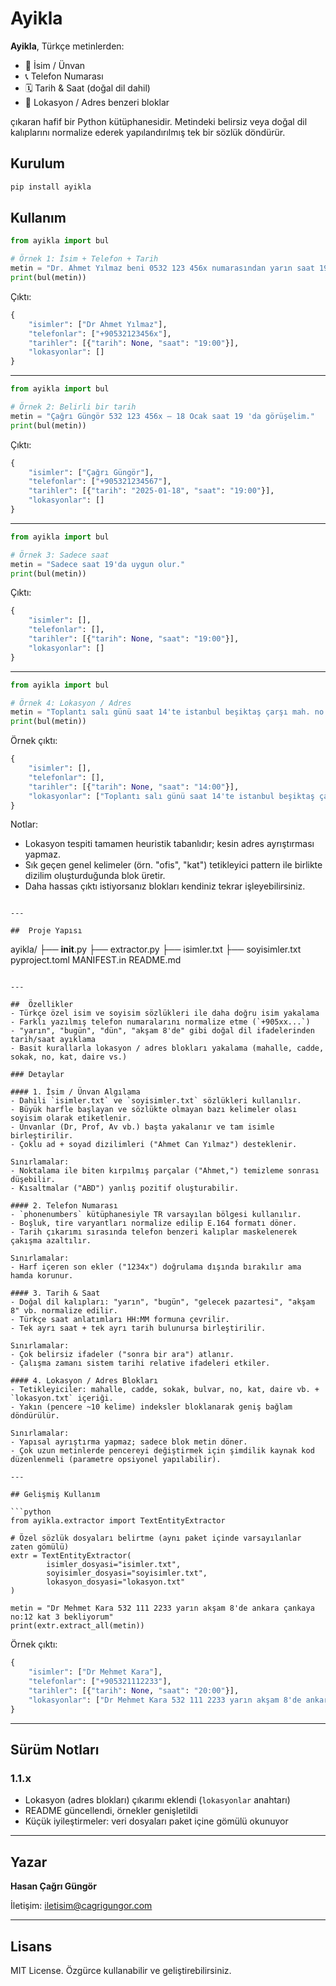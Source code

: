 # Ayikla

**Ayikla**, Türkçe metinlerden:

- 🧍 İsim / Ünvan
- 📞 Telefon Numarası
- 🗓️ Tarih & Saat (doğal dil dahil)
- 📍 Lokasyon / Adres benzeri bloklar

çıkaran hafif bir Python kütüphanesidir. Metindeki belirsiz veya doğal dil kalıplarını normalize ederek yapılandırılmış tek bir sözlük döndürür.

##  Kurulum

```bash
pip install ayikla
```

##  Kullanım

```python
from ayikla import bul

# Örnek 1: İsim + Telefon + Tarih
metin = "Dr. Ahmet Yılmaz beni 0532 123 456x numarasından yarın saat 19'da ara."
print(bul(metin))
```

Çıktı:
```python
{
    "isimler": ["Dr Ahmet Yılmaz"],
    "telefonlar": ["+90532123456x"],
    "tarihler": [{"tarih": None, "saat": "19:00"}],
    "lokasyonlar": []
}
```

---

```python
from ayikla import bul

# Örnek 2: Belirli bir tarih
metin = "Çağrı Güngör 532 123 456x – 18 Ocak saat 19 'da görüşelim."
print(bul(metin))
```

Çıktı:
```python
{
    "isimler": ["Çağrı Güngör"],
    "telefonlar": ["+905321234567"],
    "tarihler": [{"tarih": "2025-01-18", "saat": "19:00"}],
    "lokasyonlar": []
}
```

---

```python
from ayikla import bul

# Örnek 3: Sadece saat
metin = "Sadece saat 19'da uygun olur."
print(bul(metin))
```

Çıktı:
```python
{
    "isimler": [],
    "telefonlar": [],
    "tarihler": [{"tarih": None, "saat": "19:00"}],
    "lokasyonlar": []
}
```

---

```python
from ayikla import bul

# Örnek 4: Lokasyon / Adres
metin = "Toplantı salı günü saat 14'te istanbul beşiktaş çarşı mah. no:5 kat 2 daire 4 ofiste olsun."
print(bul(metin))
```

Örnek çıktı:
```python
{
    "isimler": [],
    "telefonlar": [],
    "tarihler": [{"tarih": None, "saat": "14:00"}],
    "lokasyonlar": ["Toplantı salı günü saat 14'te istanbul beşiktaş çarşı mah. no:5 kat 2 daire 4 ofiste olsun."]
}
```

Notlar:
- Lokasyon tespiti tamamen heuristik tabanlıdır; kesin adres ayrıştırması yapmaz.
- Sık geçen genel kelimeler (örn. "ofis", "kat") tetikleyici pattern ile birlikte dizilim oluşturduğunda blok üretir.
- Daha hassas çıktı istiyorsanız blokları kendiniz tekrar işleyebilirsiniz.
```

---

##  Proje Yapısı

```
ayikla/
 ├── __init__.py
 ├── extractor.py
 ├── isimler.txt
 ├── soyisimler.txt
pyproject.toml
MANIFEST.in
README.md
```

---

##  Özellikler
- Türkçe özel isim ve soyisim sözlükleri ile daha doğru isim yakalama
- Farklı yazılmış telefon numaralarını normalize etme (`+905xx...`)
- "yarın", "bugün", "dün", "akşam 8'de" gibi doğal dil ifadelerinden tarih/saat ayıklama
- Basit kurallarla lokasyon / adres blokları yakalama (mahalle, cadde, sokak, no, kat, daire vs.)

### Detaylar

#### 1. İsim / Ünvan Algılama
- Dahili `isimler.txt` ve `soyisimler.txt` sözlükleri kullanılır.
- Büyük harfle başlayan ve sözlükte olmayan bazı kelimeler olası soyisim olarak etiketlenir.
- Ünvanlar (Dr, Prof, Av vb.) başta yakalanır ve tam isimle birleştirilir.
- Çoklu ad + soyad dizilimleri ("Ahmet Can Yılmaz") desteklenir.

Sınırlamalar:
- Noktalama ile biten kırpılmış parçalar ("Ahmet,") temizleme sonrası düşebilir.
- Kısaltmalar ("ABD") yanlış pozitif oluşturabilir.

#### 2. Telefon Numarası
- `phonenumbers` kütüphanesiyle TR varsayılan bölgesi kullanılır.
- Boşluk, tire varyantları normalize edilip E.164 formatı döner.
- Tarih çıkarımı sırasında telefon benzeri kalıplar maskelenerek çakışma azaltılır.

Sınırlamalar:
- Harf içeren son ekler ("1234x") doğrulama dışında bırakılır ama hamda korunur.

#### 3. Tarih & Saat
- Doğal dil kalıpları: "yarın", "bugün", "gelecek pazartesi", "akşam 8" vb. normalize edilir.
- Türkçe saat anlatımları HH:MM formuna çevrilir.
- Tek ayrı saat + tek ayrı tarih bulunursa birleştirilir.

Sınırlamalar:
- Çok belirsiz ifadeler ("sonra bir ara") atlanır.
- Çalışma zamanı sistem tarihi relative ifadeleri etkiler.

#### 4. Lokasyon / Adres Blokları
- Tetikleyiciler: mahalle, cadde, sokak, bulvar, no, kat, daire vb. + `lokasyon.txt` içeriği.
- Yakın (pencere ~10 kelime) indeksler bloklanarak geniş bağlam döndürülür.

Sınırlamalar:
- Yapısal ayrıştırma yapmaz; sadece blok metin döner.
- Çok uzun metinlerde pencereyi değiştirmek için şimdilik kaynak kod düzenlenmeli (parametre opsiyonel yapılabilir).

---

## Gelişmiş Kullanım

```python
from ayikla.extractor import TextEntityExtractor

# Özel sözlük dosyaları belirtme (aynı paket içinde varsayılanlar zaten gömülü)
extr = TextEntityExtractor(
        isimler_dosyasi="isimler.txt",
        soyisimler_dosyasi="soyisimler.txt",
        lokasyon_dosyasi="lokasyon.txt"
)

metin = "Dr Mehmet Kara 532 111 2233 yarın akşam 8'de ankara çankaya no:12 kat 3 bekliyorum"
print(extr.extract_all(metin))
```

Örnek çıktı:
```python
{
    "isimler": ["Dr Mehmet Kara"],
    "telefonlar": ["+905321112233"],
    "tarihler": [{"tarih": None, "saat": "20:00"}],
    "lokasyonlar": ["Dr Mehmet Kara 532 111 2233 yarın akşam 8'de ankara çankaya no:12 kat 3 bekliyorum"]
}
```

---

## Sürüm Notları

### 1.1.x
- Lokasyon (adres blokları) çıkarımı eklendi (`lokasyonlar` anahtarı)
- README güncellendi, örnekler genişletildi
- Küçük iyileştirmeler: veri dosyaları paket içine gömülü okunuyor

---

## Yazar

**Hasan Çağrı Güngör**

İletişim: [iletisim@cagrigungor.com](mailto:iletisim@cagrigungor.com)

---

##  Lisans

MIT License. Özgürce kullanabilir ve geliştirebilirsiniz.
